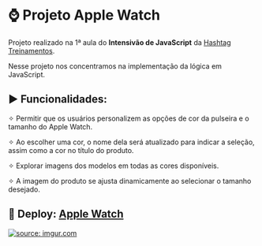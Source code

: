 # ⌚ Projeto Apple Watch

Projeto realizado na 1ª aula do **Intensivão de JavaScript** da [Hashtag Treinamentos](https://www.hashtagtreinamentos.com).

Nesse projeto nos concentramos na implementação da lógica em JavaScript.

## ▶️ Funcionalidades:

✧ Permitir que os usuários personalizem as opções de cor da pulseira e o tamanho do Apple Watch.

✧ Ao escolher uma cor, o nome dela será atualizado para indicar a seleção, assim como a cor no título do produto.

✧ Explorar imagens dos modelos em todas as cores disponíveis.

✧ A imagem do produto se ajusta dinamicamente ao selecionar o tamanho desejado.

## 🚀 Deploy: [Apple Watch](https://micheledarosa-applewatch.netlify.app)

<a href="https://imgur.com/YyO45RX"><img src="https://i.imgur.com/YyO45RX.gif" title="source: imgur.com" /></a>
